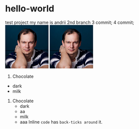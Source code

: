 # hello-world 
test project
my name is andrii
2nd branch
3 commit;
4 commit;
![alt text](photo.png "Title Text")
![alt text](photo.png)
1. Chocolate
  - dark
  - milk
1. Chocolate
   - dark
   - аа
    - milk
    - ааа
Inline `code` has `back-ticks around` it.

